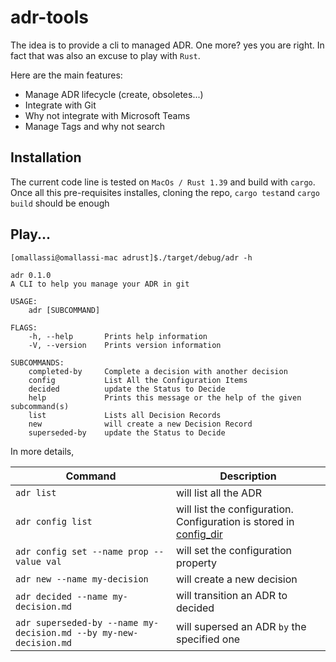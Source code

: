 # adr-tools

The idea is to provide a cli to managed ADR. One more? yes you are right. In fact that was also an excuse to play with `Rust`. 

Here are the main features: 
* Manage ADR lifecycle (create, obsoletes...)
* Integrate with Git
* Why not integrate with Microsoft Teams
* Manage Tags and why not search

## Installation 
The current code line is tested on `MacOs / Rust 1.39` and build with `cargo`. Once all this pre-requisites installes, cloning the repo, `cargo test`and `cargo build` should be enough

## Play...

```
[omallassi@omallassi-mac adrust]$./target/debug/adr -h

adr 0.1.0
A CLI to help you manage your ADR in git

USAGE:
    adr [SUBCOMMAND]

FLAGS:
    -h, --help       Prints help information
    -V, --version    Prints version information

SUBCOMMANDS:
    completed-by     Complete a decision with another decision
    config           List All the Configuration Items
    decided          update the Status to Decide
    help             Prints this message or the help of the given subcommand(s)
    list             Lists all Decision Records
    new              will create a new Decision Record
    superseded-by    update the Status to Decide
```

In more details, 

| Command        | Description           |
| ------------- | ------------- |
| `adr list`      | will list all the ADR |
| `adr config list`     | will list the configuration. Configuration is stored in [config_dir](https://docs.rs/directories/2.0.2/directories/struct.ProjectDirs.html#method.config_dir) |
| `adr config set --name prop --value val`      | will set the configuration property |
| `adr new --name my-decision`      | will create a new decision  |
| `adr decided --name my-decision.md`      | will transition an ADR to decided |
| `adr superseded-by --name my-decision.md --by my-new-decision.md`      | will supersed an ADR `by` the specified one |
